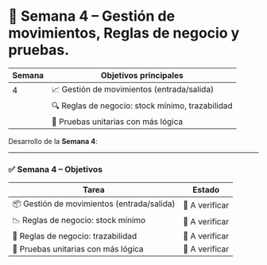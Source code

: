 # 📅 Semana 4 – Gestión de movimientos, Reglas de negocio y pruebas.

| Semana | Objetivos principales                                             |
| ------ | ----------------------------------------------------------------- |
| 4      | 📈 Gestión de movimientos (entrada/salida)                        |
|        | 🔍 Reglas de negocio: stock mínimo, trazabilidad                  |
|        | 🧪 Pruebas unitarias con más lógica                               |

Desarrollo de la **Semana 4**:

---

### ✅ **Semana 4 – Objetivos**

| Tarea                                      | Estado         |
| ------------------------------------------ | -------------- |
| 📦 Gestión de movimientos (entrada/salida) | 🔲 A verificar |
| 📉 Reglas de negocio: stock mínimo         | 🔲 A verificar |
| 🔁 Reglas de negocio: trazabilidad         | 🔲 A verificar |
| 🧪 Pruebas unitarias con más lógica        | 🔲 A verificar |


<!--stackedit_data:
eyJoaXN0b3J5IjpbOTA5ODA0NDQ0XX0=
-->